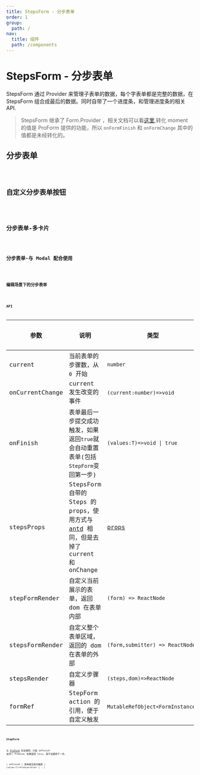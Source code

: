 ```yaml
---
title: StepsForm - 分步表单
order: 1
group:
  path: /
nav:
  title: 组件
  path: /components
---
```


# StepsForm - 分步表单

StepsForm 通过 Provider 来管理子表单的数据，每个字表单都是完整的数据，在 StepsForm 组合成最后的数据。同时自带了一个进度条，和管理进度条的相关 API.

> StepsForm 继承了 Form.Provider ，相关文档可以看[这里](https://ant.design/components/form-cn/#Form.Provider),转化 moment 的值是 ProForm 提供的功能，所以 `onFormFinish` 和 `onFormChange` 其中的值都是未经转化的。

## 分步表单

<code src="./demos/steps-from.tsx" height="532px" title="分步表单" />

## 自定义分步表单按钮

<code src="./demos/customize-steps-from.tsx" height="532px" title="自定义分步表单按钮"/>

## 分步表单-多卡片

<code src="./demos/multi-card-step-form.tsx"  background="#f5f5f5" height="868px" title="分步表单-多卡片"/>

## 分步表单-与 Modal 配合使用

<code src="./demos/modal-step-form.tsx"  background="#f5f5f5" height="32px" title="分步表单-与 Modal 配合使用"/>

## 编辑场景下的分步表单

<code src="./demos/add-or-edit-step-form.tsx" height="532px" title="自定义分步表单按钮"/>

## API

| 参数 | 说明 | 类型 | 默认值 |
| --- | --- | --- | --- |
| current | 当前表单的步骤数，从 `0` 开始 | `number` | 0 |
| onCurrentChange | current 发生改变的事件 | `(current:number)=>void` | - |
| onFinish | 表单最后一步提交成功触发，如果返回`true`就会自动重置表单(包括`StepForm`变回第一步) | `(values:T)=>void \| true` | - |
| stepsProps | StepsForm 自带的 Steps 的 props，使用方式与 [antd](https://ant.design/components/steps-cn/) 相同，但是去掉了 current 和 onChange | [props](https://ant.design/components/steps-cn/#API) | - |
| stepFormRender | 自定义当前展示的表单，返回 dom 在表单内部 | `(form) => ReactNode` | - |
| stepsFormRender | 自定义整个表单区域，返回的 dom 在表单的外部 | `(form,submitter) => ReactNode` | - |
| stepsRender | 自定义步骤器 | `(steps,dom)=>ReactNode` | - |
| formRef | StepForm action 的引用，便于自定义触发 | `MutableRefObject<FormInstance>` | - |

### StepForm

与 [ProForm](/components/form) 完全相同，只是 onFinish 支持了 Promise，如果返回 `false`, 就不会跳转下一步。

| onFinish | 表单提交成功触发 | `(values:T)=>Promise<false>` | - |
